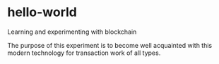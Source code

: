 # hello-world
Learning and experimenting with blockchain

The purpose of this experiment is to become well acquainted with this modern technology for transaction work of all types.
